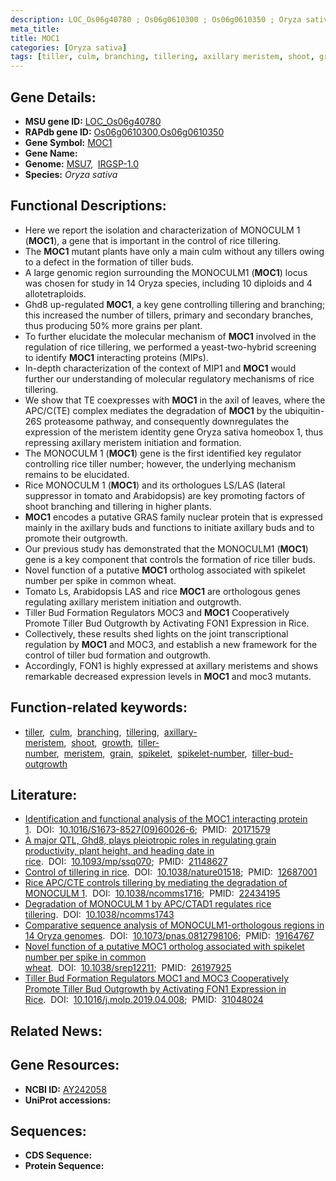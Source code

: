 ```yaml
---
description: LOC_Os06g40780 ; Os06g0610300 ; Os06g0610350 ; Oryza sativa
meta_title:
title: MOC1
categories: [Oryza sativa]
tags: [tiller, culm, branching, tillering, axillary meristem, shoot, growth, tiller number, meristem, grain, spikelet, spikelet number, tiller bud outgrowth]
---
```


## Gene Details:
- **MSU gene ID:** [LOC_Os06g40780](http://rice.uga.edu/cgi-bin/ORF_infopage.cgi?orf=LOC_Os06g40780)  
- **RAPdb gene ID:** [Os06g0610300](https://rapdb.dna.affrc.go.jp/locus/?name=Os06g0610300),[Os06g0610350](https://rapdb.dna.affrc.go.jp/locus/?name=Os06g0610350)  
- **Gene Symbol:** <u>MOC1</u>
- **Gene Name:**
- **Genome:**  [MSU7](http://rice.uga.edu/),&nbsp;&nbsp;[IRGSP-1.0](https://rapdb.dna.affrc.go.jp/download/irgsp1.html)
- **Species:** *Oryza sativa*

## Functional Descriptions:
   - Here we report the isolation and characterization of MONOCULM 1 (**MOC1**), a gene that is important in the control of rice tillering.
   - The **MOC1** mutant plants have only a main culm without any tillers owing to a defect in the formation of tiller buds.
   - A large genomic region surrounding the MONOCULM1 (**MOC1**) locus was chosen for study in 14 Oryza species, including 10 diploids and 4 allotetraploids.
   - Ghd8 up-regulated **MOC1**, a key gene controlling tillering and branching; this increased the number of tillers, primary and secondary branches, thus producing 50% more grains per plant.
   - To further elucidate the molecular mechanism of **MOC1** involved in the regulation of rice tillering, we performed a yeast-two-hybrid screening to identify **MOC1** interacting proteins (MIPs).
   - In-depth characterization of the context of MIP1 and **MOC1** would further our understanding of molecular regulatory mechanisms of rice tillering.
   - We show that TE coexpresses with **MOC1** in the axil of leaves, where the APC/C(TE) complex mediates the degradation of **MOC1** by the ubiquitin-26S proteasome pathway, and consequently downregulates the expression of the meristem identity gene Oryza sativa homeobox 1, thus repressing axillary meristem initiation and formation.
   - The MONOCULM 1 (**MOC1**) gene is the first identified key regulator controlling rice tiller number; however, the underlying mechanism remains to be elucidated.
   - Rice MONOCULM 1 (**MOC1**) and its orthologues LS/LAS (lateral suppressor in tomato and Arabidopsis) are key promoting factors of shoot branching and tillering in higher plants.
   - **MOC1** encodes a putative GRAS family nuclear protein that is expressed mainly in the axillary buds and functions to initiate axillary buds and to promote their outgrowth.
   - Our previous study has demonstrated that the MONOCULM1 (**MOC1**) gene is a key component that controls the formation of rice tiller buds.
   - Novel function of a putative **MOC1** ortholog associated with spikelet number per spike in common wheat.
   - Tomato Ls, Arabidopsis LAS and rice **MOC1** are orthologous genes regulating axillary meristem initiation and outgrowth.
   - Tiller Bud Formation Regulators MOC3 and **MOC1** Cooperatively Promote Tiller Bud Outgrowth by Activating FON1 Expression in Rice.
   - Collectively, these results shed lights on the joint transcriptional regulation by **MOC1** and MOC3, and establish a new framework for the control of tiller bud formation and outgrowth.
   - Accordingly, FON1 is highly expressed at axillary meristems and shows remarkable decreased expression levels in **MOC1** and moc3 mutants.

## Function-related keywords:
   - [tiller](/tags/tiller/),&nbsp;&nbsp;[culm](/tags/culm/),&nbsp;&nbsp;[branching](/tags/branching/),&nbsp;&nbsp;[tillering](/tags/tillering/),&nbsp;&nbsp;[axillary-meristem](/tags/axillary-meristem/),&nbsp;&nbsp;[shoot](/tags/shoot/),&nbsp;&nbsp;[growth](/tags/growth/),&nbsp;&nbsp;[tiller-number](/tags/tiller-number/),&nbsp;&nbsp;[meristem](/tags/meristem/),&nbsp;&nbsp;[grain](/tags/grain/),&nbsp;&nbsp;[spikelet](/tags/spikelet/),&nbsp;&nbsp;[spikelet-number](/tags/spikelet-number/),&nbsp;&nbsp;[tiller-bud-outgrowth](/tags/tiller-bud-outgrowth/)

## Literature:
   - [Identification and functional analysis of the MOC1 interacting protein 1](https://www.doi.org/10.1016/S1673-8527(09)60026-6).&nbsp;&nbsp;DOI:&nbsp;&nbsp;[10.1016/S1673-8527(09)60026-6](https://www.doi.org/10.1016/S1673-8527(09)60026-6);&nbsp;&nbsp;PMID:&nbsp;&nbsp;[20171579](https://pubmed.ncbi.nlm.nih.gov/20171579/)
   - [A major QTL, Ghd8, plays pleiotropic roles in regulating grain productivity, plant height, and heading date in rice](https://www.doi.org/10.1093/mp/ssq070).&nbsp;&nbsp;DOI:&nbsp;&nbsp;[10.1093/mp/ssq070](https://www.doi.org/10.1093/mp/ssq070);&nbsp;&nbsp;PMID:&nbsp;&nbsp;[21148627](https://pubmed.ncbi.nlm.nih.gov/21148627/)
   - [Control of tillering in rice](https://www.doi.org/10.1038/nature01518).&nbsp;&nbsp;DOI:&nbsp;&nbsp;[10.1038/nature01518](https://www.doi.org/10.1038/nature01518);&nbsp;&nbsp;PMID:&nbsp;&nbsp;[12687001](https://pubmed.ncbi.nlm.nih.gov/12687001/)
   - [Rice APC/CTE controls tillering by mediating the degradation of MONOCULM 1](https://www.doi.org/10.1038/ncomms1716).&nbsp;&nbsp;DOI:&nbsp;&nbsp;[10.1038/ncomms1716](https://www.doi.org/10.1038/ncomms1716);&nbsp;&nbsp;PMID:&nbsp;&nbsp;[22434195](https://pubmed.ncbi.nlm.nih.gov/22434195/)
   - [Degradation of MONOCULM 1 by APC/CTAD1 regulates rice tillering](https://www.doi.org/10.1038/ncomms1743).&nbsp;&nbsp;DOI:&nbsp;&nbsp;[10.1038/ncomms1743](https://www.doi.org/10.1038/ncomms1743)
   - [Comparative sequence analysis of MONOCULM1-orthologous regions in 14 Oryza genomes](https://www.doi.org/10.1073/pnas.0812798106).&nbsp;&nbsp;DOI:&nbsp;&nbsp;[10.1073/pnas.0812798106](https://www.doi.org/10.1073/pnas.0812798106);&nbsp;&nbsp;PMID:&nbsp;&nbsp;[19164767](https://pubmed.ncbi.nlm.nih.gov/19164767/)
   - [Novel function of a putative MOC1 ortholog associated with spikelet number per spike in common wheat](https://www.doi.org/10.1038/srep12211).&nbsp;&nbsp;DOI:&nbsp;&nbsp;[10.1038/srep12211](https://www.doi.org/10.1038/srep12211);&nbsp;&nbsp;PMID:&nbsp;&nbsp;[26197925](https://pubmed.ncbi.nlm.nih.gov/26197925/)
   - [Tiller Bud Formation Regulators MOC1 and MOC3 Cooperatively Promote Tiller Bud Outgrowth by Activating FON1 Expression in Rice](https://www.doi.org/10.1016/j.molp.2019.04.008).&nbsp;&nbsp;DOI:&nbsp;&nbsp;[10.1016/j.molp.2019.04.008](https://www.doi.org/10.1016/j.molp.2019.04.008);&nbsp;&nbsp;PMID:&nbsp;&nbsp;[31048024](https://pubmed.ncbi.nlm.nih.gov/31048024/)

## Related News:

## Gene Resources:
- **NCBI ID:**  [AY242058](http://www.ncbi.nlm.nih.gov/nuccore/AY242058)
- **UniProt accessions:** [](https://www.uniprot.org/uniprotkb//entry)

## Sequences:
- **CDS Sequence:**
- **Protein Sequence:**
